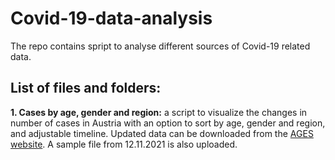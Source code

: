 # Covid-19-data-analysis

The repo contains spript to analyse different sources of Covid-19 related data.

## List of files and folders:
**1. Cases by age, gender and region:** a script to visualize the changes in number of cases in Austria with an option to sort by age, gender and region, and adjustable timeline. Updated data can be downloaded from the [AGES website](https://covid19-dashboard.ages.at/). A sample file from 12.11.2021 is also uploaded.
